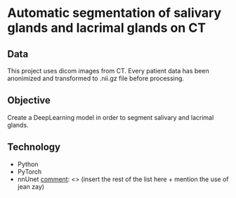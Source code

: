 # Automatic segmentation of salivary glands and lacrimal glands on CT

## Data

This project uses dicom images from CT. Every patient data has been anonimized and transformed to .nii.gz file before processing.

[comment]: <> (insert dataviz result here, like boxplot of density)

## Objective

Create a DeepLearning model in order to segment salivary and lacrimal glands.

## Technology

- Python
- PyTorch
- nnUnet
[comment]: <> (insert the rest of the list here + mention the use of jean zay)



